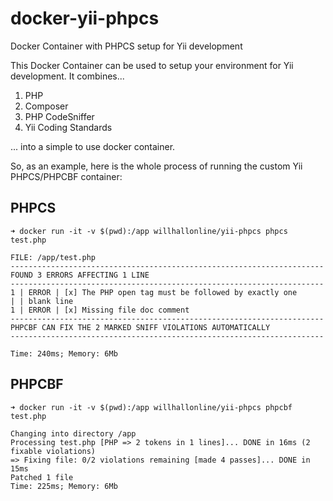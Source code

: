 # docker-yii-phpcs
Docker Container with PHPCS setup for Yii development

This Docker Container can be used to setup your environment for Yii development. It combines...

1. PHP
2. Composer
3. PHP CodeSniffer
4. Yii Coding Standards

... into a simple to use docker container.

So, as an example, here is the whole process of running the custom Yii PHPCS/PHPCBF container:

## PHPCS

```
➜ docker run -it -v $(pwd):/app willhallonline/yii-phpcs phpcs test.php

FILE: /app/test.php
----------------------------------------------------------------------
FOUND 3 ERRORS AFFECTING 1 LINE
----------------------------------------------------------------------
1 | ERROR | [x] The PHP open tag must be followed by exactly one
| | blank line
1 | ERROR | [x] Missing file doc comment
----------------------------------------------------------------------
PHPCBF CAN FIX THE 2 MARKED SNIFF VIOLATIONS AUTOMATICALLY
----------------------------------------------------------------------

Time: 240ms; Memory: 6Mb
```
## PHPCBF

```
➜ docker run -it -v $(pwd):/app willhallonline/yii-phpcs phpcbf test.php

Changing into directory /app
Processing test.php [PHP => 2 tokens in 1 lines]... DONE in 16ms (2 fixable violations)
=> Fixing file: 0/2 violations remaining [made 4 passes]... DONE in 15ms
Patched 1 file
Time: 225ms; Memory: 6Mb
